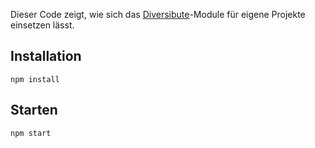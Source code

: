 Dieser Code zeigt, wie sich das [Diversibute](https://github.com/akramer-zibra/diversibute)-Module für eigene Projekte einsetzen lässt.

## Installation
`npm install`

## Starten
`npm start`